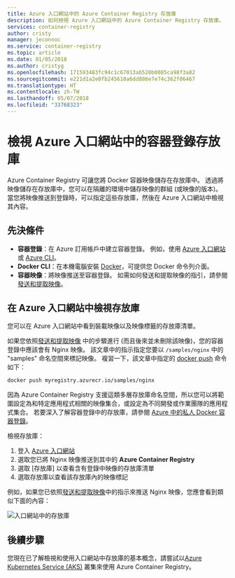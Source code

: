```yaml
---
title: Azure 入口網站中的 Azure Container Registry 存放庫
description: 如何檢視 Azure 入口網站中的 Azure Container Registry 存放庫。
services: container-registry
author: cristy
manager: jeconnoc
ms.service: container-registry
ms.topic: article
ms.date: 01/05/2018
ms.author: cristyg
ms.openlocfilehash: 171593483fc94c1c67013ab520b0085ca98f3a82
ms.sourcegitcommit: e221d1a2e0fb245610a6dd886e7e74c362f06467
ms.translationtype: HT
ms.contentlocale: zh-TW
ms.lasthandoff: 05/07/2018
ms.locfileid: "33768323"
---
```

# <a name="view-container-registry-repositories-in-the-azure-portal"></a>檢視 Azure 入口網站中的容器登錄存放庫

Azure Container Registry 可讓您將 Docker 容器映像儲存在存放庫中。 透過將映像儲存在存放庫中，您可以在隔離的環境中儲存映像的群組 (或映像的版本)。 當您將映像推送到登錄時，可以指定這些存放庫，然後在 Azure 入口網站中檢視其內容。

## <a name="prerequisites"></a>先決條件

* **容器登錄**：在 Azure 訂用帳戶中建立容器登錄。 例如，使用 [Azure 入口網站](container-registry-get-started-portal.md)或 [Azure CLI](container-registry-get-started-azure-cli.md)。
* **Docker CLI**：在本機電腦安裝 [Docker][docker-install]，可提供您 Docker 命令列介面。
* **容器映像**：將映像推送至容器登錄。 如需如何發送和提取映像的指引，請參閱[發送和提取映像](container-registry-get-started-docker-cli.md)。

## <a name="view-repositories-in-azure-portal"></a>在 Azure 入口網站中檢視存放庫

您可以在 Azure 入口網站中看到裝載映像以及映像標籤的存放庫清單。

如果您依照[發送和提取映像](container-registry-get-started-docker-cli.md) 中的步驟進行 (而且後來並未刪除該映像)，您的容器登錄中應該會有 Nginx 映像。 該文章中的指示指定您要以 `/samples/nginx` 中的 "samples" 命名空間來標記映像。 複習一下，該文章中指定的 [docker push][docker-push] 命令如下：

```Bash
docker push myregistry.azurecr.io/samples/nginx
```

 因為 Azure Container Registry 支援這類多層存放庫命名空間，所以您可以將範圍設定為和特定應用程式相關的映像集合，或設定為不同開發或作業團隊的應用程式集合。 若要深入了解容器登錄中的存放庫，請參閱 [Azure 中的私人 Docker 容器登錄](container-registry-intro.md)。

檢視存放庫：

1. 登入 [Azure 入口網站][portal]
1. 選取您已將 Nginx 映像推送到其中的 **Azure Container Registry**
1. 選取 [存放庫] 以查看含有登錄中映像的存放庫清單
1. 選取存放庫以查看該存放庫內的映像標記

例如，如果您已依照[發送和提取映像](container-registry-get-started-docker-cli.md)中的指示來推送 Nginx 映像，您應會看到類似下面的內容：

![入口網站中的存放庫](./media/container-registry-repositories/container-registry-repositories.png)

## <a name="next-steps"></a>後續步驟

您現在已了解檢視和使用入口網站中存放庫的基本概念，請嘗試以[Azure Kubernetes Service (AKS)](../aks/tutorial-kubernetes-prepare-app.md) 叢集來使用 Azure Container Registry。

<!-- LINKS - External -->
[docker-install]: https://docs.docker.com/engine/installation/
[docker-push]: https://docs.docker.com/engine/reference/commandline/push/
[portal]: https://portal.azure.com
